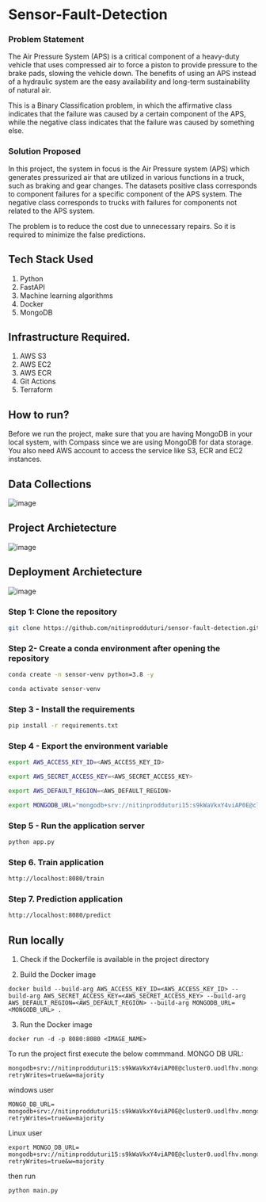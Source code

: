 # Sensor-Fault-Detection

### Problem Statement
The Air Pressure System (APS) is a critical component of a heavy-duty vehicle that uses compressed air to force a piston to provide pressure to the brake pads, slowing the vehicle down. The benefits of using an APS instead of a hydraulic system are the easy availability and long-term sustainability of natural air.

This is a Binary Classification problem, in which the affirmative class indicates that the failure was caused by a certain component of the APS, while the negative class
indicates that the failure was caused by something else.

### Solution Proposed 
In this project, the system in focus is the Air Pressure system (APS) which generates pressurized air that are utilized in various functions in a truck, such as braking and gear changes. The datasets positive class corresponds to component failures for a specific component of the APS system. The negative class corresponds to trucks with failures for components not related to the APS system.

The problem is to reduce the cost due to unnecessary repairs. So it is required to minimize the false predictions.
## Tech Stack Used
1. Python 
2. FastAPI 
3. Machine learning algorithms
4. Docker
5. MongoDB

## Infrastructure Required.

1. AWS S3
2. AWS EC2
3. AWS ECR
4. Git Actions
5. Terraform

## How to run?
Before we run the project, make sure that you are having MongoDB in your local system, with Compass since we are using MongoDB for data storage. You also need AWS account to access the service like S3, ECR and EC2 instances.

## Data Collections
![image]()


## Project Archietecture
![image]()


## Deployment Archietecture
![image]()


### Step 1: Clone the repository
```bash
git clone https://github.com/nitinprodduturi/sensor-fault-detection.git
```

### Step 2- Create a conda environment after opening the repository

```bash
conda create -n sensor-venv python=3.8 -y
```

```bash
conda activate sensor-venv
```

### Step 3 - Install the requirements
```bash
pip install -r requirements.txt
```

### Step 4 - Export the environment variable
```bash
export AWS_ACCESS_KEY_ID=<AWS_ACCESS_KEY_ID>

export AWS_SECRET_ACCESS_KEY=<AWS_SECRET_ACCESS_KEY>

export AWS_DEFAULT_REGION=<AWS_DEFAULT_REGION>

export MONGODB_URL="mongodb+srv://nitinprodduturi15:s9kWaVkxY4viAP0E@cluster0.uodlfhv.mongodb.net/?retryWrites=true&w=majority"

```

### Step 5 - Run the application server
```bash
python app.py
```

### Step 6. Train application
```bash
http://localhost:8080/train

```

### Step 7. Prediction application
```bash
http://localhost:8080/predict

```

## Run locally

1. Check if the Dockerfile is available in the project directory

2. Build the Docker image
```
docker build --build-arg AWS_ACCESS_KEY_ID=<AWS_ACCESS_KEY_ID> --build-arg AWS_SECRET_ACCESS_KEY=<AWS_SECRET_ACCESS_KEY> --build-arg AWS_DEFAULT_REGION=<AWS_DEFAULT_REGION> --build-arg MONGODB_URL=<MONGODB_URL> . 

```

3. Run the Docker image
```
docker run -d -p 8080:8080 <IMAGE_NAME>
```

To run the project  first execute the below commmand.
MONGO DB URL: 
```
mongodb+srv://nitinprodduturi15:s9kWaVkxY4viAP0E@cluster0.uodlfhv.mongodb.net/?retryWrites=true&w=majority
```
windows user

```
MONGO_DB_URL= mongodb+srv://nitinprodduturi15:s9kWaVkxY4viAP0E@cluster0.uodlfhv.mongodb.net/?retryWrites=true&w=majority
```

Linux user

```
export MONGO_DB_URL= mongodb+srv://nitinprodduturi15:s9kWaVkxY4viAP0E@cluster0.uodlfhv.mongodb.net/?retryWrites=true&w=majority
```

then run 
```
python main.py
```